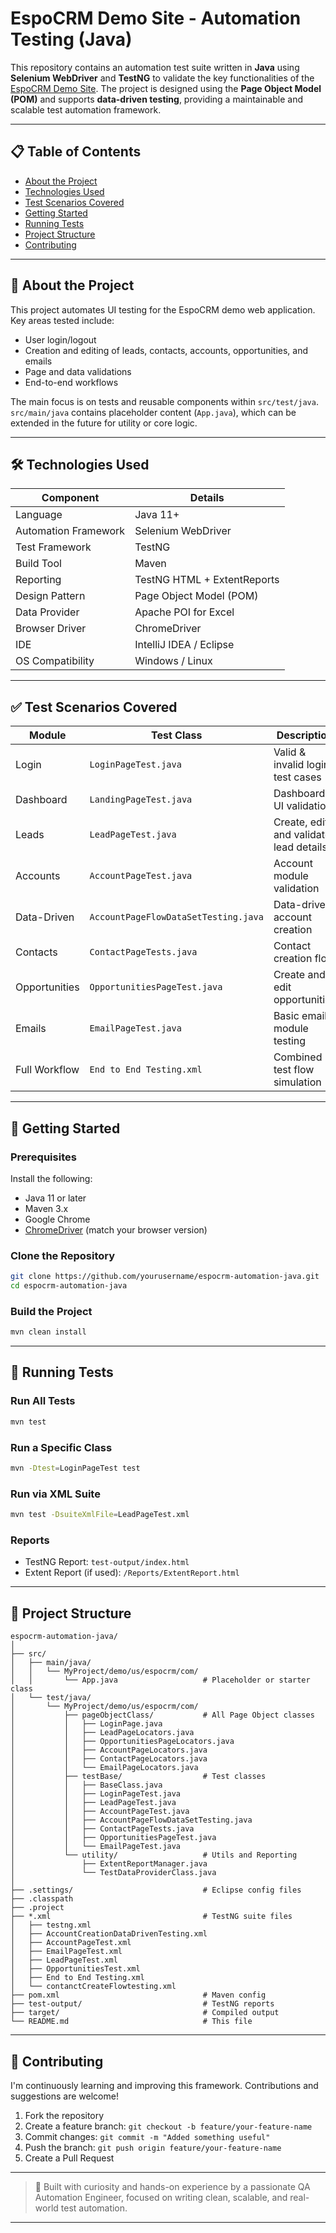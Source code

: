# EspoCRM Demo Site - Automation Testing (Java)

This repository contains an automation test suite written in **Java** using **Selenium WebDriver** and **TestNG** to validate the key functionalities of the [EspoCRM Demo Site](https://demo.espocrm.com/). The project is designed using the **Page Object Model (POM)** and supports **data-driven testing**, providing a maintainable and scalable test automation framework.

---

## 📋 Table of Contents

- [About the Project](#about-the-project)
- [Technologies Used](#technologies-used)
- [Test Scenarios Covered](#test-scenarios-covered)
- [Getting Started](#getting-started)
- [Running Tests](#running-tests)
- [Project Structure](#project-structure)
- [Contributing](#contributing)

---

## 📌 About the Project

This project automates UI testing for the EspoCRM demo web application. Key areas tested include:

- User login/logout
- Creation and editing of leads, contacts, accounts, opportunities, and emails
- Page and data validations
- End-to-end workflows

The main focus is on tests and reusable components within `src/test/java`. `src/main/java` contains placeholder content (`App.java`), which can be extended in the future for utility or core logic.

---

## 🛠 Technologies Used

| Component           | Details                           |
|---------------------|------------------------------------|
| Language            | Java 11+                           |
| Automation Framework| Selenium WebDriver                 |
| Test Framework      | TestNG                             |
| Build Tool          | Maven                              |
| Reporting           | TestNG HTML + ExtentReports        |
| Design Pattern      | Page Object Model (POM)            |
| Data Provider       | Apache POI for Excel               |
| Browser Driver      | ChromeDriver                       |
| IDE                 | IntelliJ IDEA / Eclipse            |
| OS Compatibility    | Windows / Linux                    |

---

## ✅ Test Scenarios Covered

| Module         | Test Class                                  | Description                              |
|----------------|----------------------------------------------|------------------------------------------|
| Login          | `LoginPageTest.java`                         | Valid & invalid login test cases         |
| Dashboard      | `LandingPageTest.java`                       | Dashboard UI validation                  |
| Leads          | `LeadPageTest.java`                          | Create, edit, and validate lead details  |
| Accounts       | `AccountPageTest.java`                       | Account module validation                |
| Data-Driven    | `AccountPageFlowDataSetTesting.java`         | Data-driven account creation             |
| Contacts       | `ContactPageTests.java`                      | Contact creation flow                    |
| Opportunities  | `OpportunitiesPageTest.java`                | Create and edit opportunities            |
| Emails         | `EmailPageTest.java`                         | Basic email module testing               |
| Full Workflow  | `End to End Testing.xml`                     | Combined test flow simulation            |

---

## 🚀 Getting Started

### Prerequisites

Install the following:

- Java 11 or later
- Maven 3.x
- Google Chrome
- [ChromeDriver](https://sites.google.com/chromium.org/driver/) (match your browser version)

### Clone the Repository

```bash
git clone https://github.com/yourusername/espocrm-automation-java.git
cd espocrm-automation-java
```

### Build the Project

```bash
mvn clean install
```

---

## 🧪 Running Tests

### Run All Tests

```bash
mvn test
```

### Run a Specific Class

```bash
mvn -Dtest=LoginPageTest test
```

### Run via XML Suite

```bash
mvn test -DsuiteXmlFile=LeadPageTest.xml
```

### Reports

- TestNG Report: `test-output/index.html`
- Extent Report (if used): `/Reports/ExtentReport.html`

---

## 📁 Project Structure

```
espocrm-automation-java/
│
├── src/
│   ├── main/java/
│   │   └── MyProject/demo/us/espocrm/com/
│   │       └── App.java                   # Placeholder or starter class
│   └── test/java/
│       └── MyProject/demo/us/espocrm/com/
│           ├── pageObjectClass/           # All Page Object classes
│           │   ├── LoginPage.java
│           │   ├── LeadPageLocators.java
│           │   ├── OpportunitiesPageLocators.java
│           │   ├── AccountPageLocators.java
│           │   ├── ContactPageLocators.java
│           │   └── EmailPageLocators.java
│           ├── testBase/                  # Test classes
│           │   ├── BaseClass.java
│           │   ├── LoginPageTest.java
│           │   ├── LeadPageTest.java
│           │   ├── AccountPageTest.java
│           │   ├── AccountPageFlowDataSetTesting.java
│           │   ├── ContactPageTests.java
│           │   ├── OpportunitiesPageTest.java
│           │   └── EmailPageTest.java
│           └── utility/                   # Utils and Reporting
│               ├── ExtentReportManager.java
│               └── TestDataProviderClass.java
│
├── .settings/                             # Eclipse config files
├── .classpath
├── .project
├── *.xml                                  # TestNG suite files
│   ├── testng.xml
│   ├── AccountCreationDataDrivenTesting.xml
│   ├── AccountPageTest.xml
│   ├── EmailPageTest.xml
│   ├── LeadPageTest.xml
│   ├── OpportunitiesTest.xml
│   ├── End to End Testing.xml
│   └── contanctCreateFlowtesting.xml
├── pom.xml                                # Maven config
├── test-output/                           # TestNG reports
├── target/                                # Compiled output
└── README.md                              # This file
```

---

## 🤝 Contributing

I'm continuously learning and improving this framework. Contributions and suggestions are welcome!

1. Fork the repository
2. Create a feature branch: `git checkout -b feature/your-feature-name`
3. Commit changes: `git commit -m "Added something useful"`
4. Push the branch: `git push origin feature/your-feature-name`
5. Create a Pull Request

---

> 🚀 Built with curiosity and hands-on experience by a passionate QA Automation Engineer, focused on writing clean, scalable, and real-world test automation.

---
